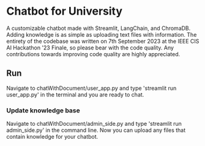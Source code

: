 # Chatbot for University 
A customizable chatbot made with Streamlit, LangChain, and ChromaDB. Adding knowledge is as simple as uploading text files with information. The entirety of the codebase was written on 7th September 2023 at the IEEE CIS AI Hackathon '23 Finale, so please bear with the code quality. Any contributions towards improving code quality are highly appreciated. 
## Run
Navigate to chatWithDocument/user_app.py and type 'streamlit run user_app.py' in the terminal and you are ready to chat. 
### Update knowledge base
Navigate to chatWithDocument/admin_side.py and type 'streamlit run admin_side.py' in the command line. Now you can upload any files that contain knowledge for your chatbot. 
